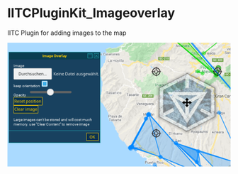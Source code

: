 # IITCPluginKit_Imageoverlay

IITC Plugin for adding images to the map

![screenshot](https://github.com/McBen/IITCPluginKit_Imageoverlay/blob/master/sample.png)
